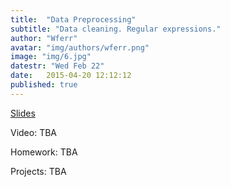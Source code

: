 ```yaml
---
title:  "Data Preprocessing"
subtitle: "Data cleaning. Regular expressions."
author: "Wferr"
avatar: "img/authors/wferr.png"
image: "img/6.jpg"
datestr: "Wed Feb 22"
date:   2015-04-20 12:12:12
published: true
---
```


[Slides](https://docs.google.com/presentation/d/14asYO4OKfnSrbe0Q7bfSx1XDjRGcYY4VKztSN7NiedI/edit)

Video: TBA

Homework: TBA

Projects: TBA
